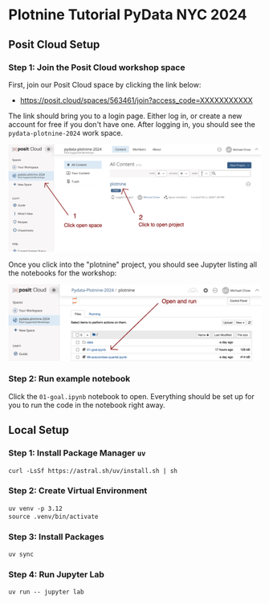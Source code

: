 # Plotnine Tutorial PyData NYC 2024

## Posit Cloud Setup

### Step 1: Join the Posit Cloud workshop space

First, join our Posit Cloud space by clicking the link below:

- https://posit.cloud/spaces/563461/join?access_code=XXXXXXXXXXX

The link should bring you to a login page. Either log in, or create a new account for free if you don't have one. After logging in, you should see the `pydata-plotnine-2024` work space.

![](plotnine-workshop-cloud.png)

Once you click into the "plotnine" project, you should see Jupyter listing all the notebooks for the workshop:

![](plotnine-workshop-cloud-notebook.png)

### Step 2: Run example notebook

Click the `01-goal.ipynb` notebook to open. Everything should be set up for you to run the code in the notebook right away.

## Local Setup

### Step 1: Install Package Manager `uv`

```
curl -LsSf https://astral.sh/uv/install.sh | sh
```

### Step 2: Create Virtual Environment

```
uv venv -p 3.12
source .venv/bin/activate
```

### Step 3: Install Packages

```
uv sync
```

### Step 4: Run Jupyter Lab

```
uv run -- jupyter lab
```
